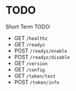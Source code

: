 # TODO

Short Term TODO:
* GET  `/healthz`
* GET  `/readyz`
* POST `/readyz/enable`
* POST `/readyz/disable`
* GET  `/version`
* GET  `/config`
* GET  `/token/test`
* POST `/token/info`

